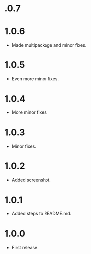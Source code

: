 # .0.7



# 1.0.6

* Made multipackage and minor fixes.

# 1.0.5

* Even more minor fixes.

# 1.0.4

* More minor fixes.

# 1.0.3

* Minor fixes.

# 1.0.2

* Added screenshot.

# 1.0.1

* Added steps to README.md.

# 1.0.0

* First release.
